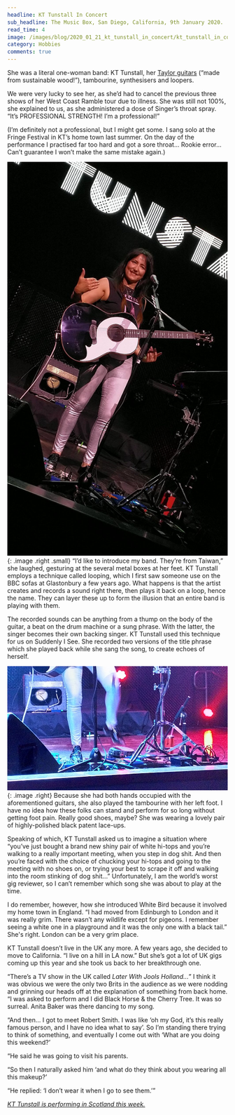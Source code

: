 ```yaml
---
headline: KT Tunstall In Concert
sub_headline: The Music Box, San Diego, California, 9th January 2020.
read_time: 4
image: /images/blog/2020_01_21_kt_tunstall_in_concert/kt_tunstall_in_concert_main.jpg
category: Hobbies
comments: true
---
```


She was a literal one-woman band: KT Tunstall, her [Taylor guitars](https://www.taylorguitars.com/) (“made from sustainable wood!”), tambourine, synthesisers and loopers.

We were very lucky to see her, as she’d had to cancel the previous three shows of her West Coast Ramble tour due to illness.  She was still not 100%, she explained to us, as she administered a dose of Singer’s throat spray.  “It’s PROFESSIONAL STRENGTH!  I’m a professional!”

(I’m definitely not a professional, but I might get some.  I sang solo at the Fringe Festival in KT’s home town last summer.  On the day of the performance I practised far too hard and got a sore throat... Rookie error... Can’t guarantee I won’t make the same mistake again.)

![image](/images/blog/2020_01_21_kt_tunstall_in_concert/kt_tunstall_in_concert_band.jpg){: .image .right .small}
“I’d like to introduce my band.  They’re from Taiwan,” she laughed, gesturing at the several metal boxes at her feet.  KT Tunstall employs a technique called looping, which I first saw someone use on the BBC sofas at Glastonbury a few years ago.  What happens is that the artist creates and records a sound right there, then plays it back on a loop, hence the name.  They can layer these up to form the illusion that an entire band is playing with them.

The recorded sounds can be anything from a thump on the body of the guitar, a beat on the drum machine or a sung phrase.  With the latter, the singer becomes their own backing singer.  KT Tunstall used this technique for us on Suddenly I See.  She recorded two versions of the title phrase which she played back while she sang the song, to create echoes of herself.

![image](/images/blog/2020_01_21_kt_tunstall_in_concert/kt_tunstall_in_concert_tambourine.jpg){: .image .right}
Because she had both hands occupied with the aforementioned guitars, she also played the tambourine with her left foot.  I have no idea how these folks can stand and perform for so long without getting foot pain.  Really good shoes, maybe?  She was wearing a lovely pair of highly-polished black patent lace-ups.

Speaking of which, KT Tunstall asked us to imagine a situation where “you’ve just bought a brand new shiny pair of white hi-tops and you’re walking to a really important meeting, when you step in dog shit.  And then you’re faced with the choice of chucking your hi-tops and going to the meeting with no shoes on, or trying your best to scrape it off and walking into the room stinking of dog shit...”  Unfortunately, I am the world’s worst gig reviewer, so I can’t remember which song she was about to play at the time.

I do remember, however, how she introduced White Bird because it involved my home town in England.  “I had moved from Edinburgh to London and it was really grim.  There wasn’t any wildlife except for pigeons.  I remember seeing a white one in a playground and it was the only one with a black tail.”  She's right.  London can be a very grim place.

KT Tunstall doesn’t live in the UK any more.  A few years ago, she decided to move to California.  “I live on a hill in LA now.”  But she’s got a lot of UK gigs coming up this year and she took us back to her breakthrough one.

“There’s a TV show in the UK called *Later With Jools Holland...*”  I think it was obvious we were the only two Brits in the audience as we were nodding and grinning our heads off at the explanation of something from back home.  “I was asked to perform and I did Black Horse & the Cherry Tree.  It was so surreal.  Anita Baker was there dancing to my song.

“And then... I got to meet Robert Smith.  I was like ‘oh my God, it’s this really famous person, and I have no idea what to say’.  So I’m standing there trying to think of something, and eventually I come out with ‘What are you doing this weekend?’

“He said he was going to visit his parents.

“So then I naturally asked him ‘and what do they think about you wearing all this makeup?’

“He replied: ‘I don’t wear it when I go to see them.’”

[*KT Tunstall is performing in Scotland this week.*](https://www.kttunstall.com/)
